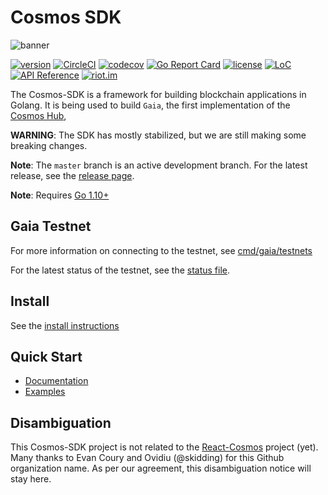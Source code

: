 # Cosmos SDK
![banner](docs/graphics/cosmos-sdk-image.png)

[![version](https://img.shields.io/github/tag/cosmos/cosmos-sdk.svg)](https://github.com/cosmos/cosmos-sdk/releases/latest)
[![CircleCI](https://circleci.com/gh/cosmos/cosmos-sdk/tree/master.svg?style=shield)](https://circleci.com/gh/cosmos/cosmos-sdk/tree/master)
[![codecov](https://codecov.io/gh/cosmos/cosmos-sdk/branch/master/graph/badge.svg)](https://codecov.io/gh/cosmos/cosmos-sdk)
[![Go Report Card](https://goreportcard.com/badge/github.com/cosmos/cosmos-sdk)](https://goreportcard.com/report/github.com/cosmos/cosmos-sdk)
[![license](https://img.shields.io/github/license/cosmos/cosmos-sdk.svg)](https://github.com/cosmos/cosmos-sdk/blob/master/LICENSE)
[![LoC](https://tokei.rs/b1/github/cosmos/cosmos-sdk)](https://github.com/cosmos/cosmos-sdk)
[![API Reference](https://godoc.org/github.com/cosmos/cosmos-sdk?status.svg
)](https://godoc.org/github.com/cosmos/cosmos-sdk)
[![riot.im](https://img.shields.io/badge/riot.im-JOIN%20CHAT-green.svg)](https://riot.im/app/#/room/#cosmos-sdk:matrix.org)

The Cosmos-SDK is a framework for building blockchain applications in Golang.
It is being used to build `Gaia`, the first implementation of the [Cosmos Hub](https://cosmos.network),

**WARNING**: The SDK has mostly stabilized, but we are still making some
breaking changes.

**Note**: The `master` branch is an active development branch. For the latest
release, see the [release page](https://github.com/cosmos/cosmos-sdk/releases).

**Note**: Requires [Go 1.10+](https://golang.org/dl/)

## Gaia Testnet

For more information on connecting to the testnet, see
[cmd/gaia/testnets](/cmd/gaia/testnets)

For the latest status of the testnet, see the [status
file](/cmd/gaia/testnets/STATUS.md).

## Install

See the [install instructions](/docs/install.md)

## Quick Start

- [Documentation](/docs)
- [Examples](/examples)

## Disambiguation

This Cosmos-SDK project is not related to the [React-Cosmos](https://github.com/react-cosmos/react-cosmos) project (yet). Many thanks to Evan Coury and Ovidiu (@skidding) for this Github organization name. As per our agreement, this disambiguation notice will stay here. 
